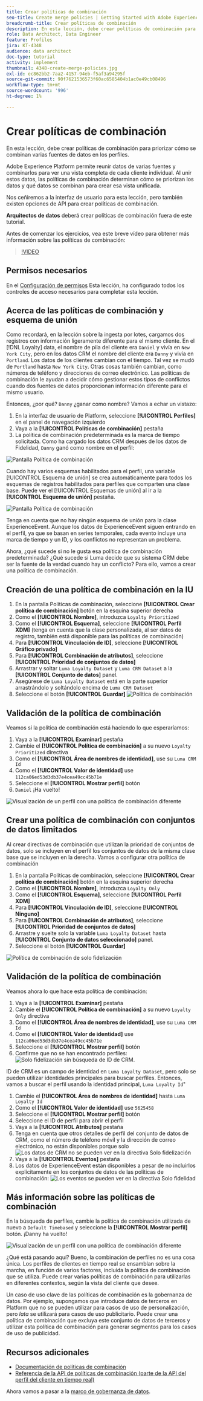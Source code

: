 ```yaml
---
title: Crear políticas de combinación
seo-title: Create merge policies | Getting Started with Adobe Experience Platform for Data Architects and Data Engineers
breadcrumb-title: Crear políticas de combinación
description: En esta lección, debe crear políticas de combinación para determinar cómo se combinan los datos en los perfiles.
role: Data Architect, Data Engineer
feature: Profiles
jira: KT-4348
audience: data architect
doc-type: tutorial
activity: implement
thumbnail: 4348-create-merge-policies.jpg
exl-id: ec862bb2-7aa2-4157-94eb-f5af3a94295f
source-git-commit: 90f7621536573f60ac6585404b1ac0e49cb08496
workflow-type: tm+mt
source-wordcount: '996'
ht-degree: 1%

---
```


# Crear políticas de combinación

<!--20 min-->

En esta lección, debe crear políticas de combinación para priorizar cómo se combinan varias fuentes de datos en los perfiles.

Adobe Experience Platform permite reunir datos de varias fuentes y combinarlos para ver una vista completa de cada cliente individual. Al unir estos datos, las políticas de combinación determinan cómo se priorizan los datos y qué datos se combinan para crear esa vista unificada.

Nos ceñiremos a la interfaz de usuario para esta lección, pero también existen opciones de API para crear políticas de combinación.

**Arquitectos de datos** deberá crear políticas de combinación fuera de este tutorial.

Antes de comenzar los ejercicios, vea este breve vídeo para obtener más información sobre las políticas de combinación:
>[!VIDEO](https://video.tv.adobe.com/v/330433?quality=12&learn=on)

## Permisos necesarios

En el [Configuración de permisos](configure-permissions.md) Esta lección, ha configurado todos los controles de acceso necesarios para completar esta lección.

<!--* Permission items **[!UICONTROL Profile Management]** > **[!UICONTROL View Merge Policies]** and **[!UICONTROL Manage Merge Policies]**
* Permission item **[!UICONTROL Profile Management]** > **[!UICONTROL View Profiles]** and **[!UICONTROL Manage Profiles]**
* Permission item **[!UICONTROL Sandboxes]** > `Luma Tutorial`
* User-role access to the `Luma Tutorial Platform` product profile
-->

## Acerca de las políticas de combinación y esquema de unión

Como recordará, en la lección sobre la ingesta por lotes, cargamos dos registros con información ligeramente diferente para el mismo cliente. En el [!DNL Loyalty] data, el nombre de pila del cliente era `Daniel` y vivía en `New York City`, pero en los datos CRM el nombre del cliente era `Danny` y vivía en `Portland`. Los datos de los clientes cambian con el tiempo. Tal vez se mudó de `Portland` hasta `New York City`. Otras cosas también cambian, como números de teléfono y direcciones de correo electrónico. Las políticas de combinación le ayudan a decidir cómo gestionar estos tipos de conflictos cuando dos fuentes de datos proporcionan información diferente para el mismo usuario.

Entonces, ¿por qué? `Danny` ¿ganar como nombre? Vamos a echar un vistazo:

1. En la interfaz de usuario de Platform, seleccione **[!UICONTROL Perfiles]** en el panel de navegación izquierdo
1. Vaya a la **[!UICONTROL Políticas de combinación]** pestaña
1. La política de combinación predeterminada es la marca de tiempo solicitada. Como ha cargado los datos CRM después de los datos de Fidelidad, `Danny` ganó como nombre en el perfil:

![Pantalla Política de combinación](assets/mergepolicies-default.png)

Cuando hay varios esquemas habilitados para el perfil, una variable [!UICONTROL Esquema de unión] se crea automáticamente para todos los esquemas de registros habilitados para perfiles que comparten una clase base. Puede ver el [!UICONTROL Esquemas de unión] al ir a la **[!UICONTROL Esquema de unión]** pestaña.

![Pantalla Política de combinación](assets/mergepolicies-unionSchema.png)

Tenga en cuenta que no hay ningún esquema de unión para la clase ExperienceEvent. Aunque los datos de ExperienceEvent siguen entrando en el perfil, ya que se basan en series temporales, cada evento incluye una marca de tiempo y un ID, y los conflictos no representan un problema.

Ahora, ¿qué sucede si no le gusta esa política de combinación predeterminada? ¿Qué sucede si Luma decide que su sistema CRM debe ser la fuente de la verdad cuando hay un conflicto? Para ello, vamos a crear una política de combinación.

## Creación de una política de combinación en la IU

1. En la pantalla Políticas de combinación, seleccione **[!UICONTROL Crear política de combinación]** botón en la esquina superior derecha
1. Como el **[!UICONTROL Nombre]**, introduzca `Loyalty Prioritized`
1. Como el **[!UICONTROL Esquema]**, seleccione **[!UICONTROL Perfil XDM]** (tenga en cuenta que la clase personalizada, al ser datos de registro, también está disponible para las políticas de combinación)
1. Para **[!UICONTROL Vinculación de ID]**, seleccione **[!UICONTROL Gráfico privado]**
1. Para **[!UICONTROL Combinación de atributos]**, seleccione **[!UICONTROL Prioridad de conjuntos de datos]**
1. Arrastrar y soltar `Luma Loyalty Dataset` y `Luma CRM Dataset` a la **[!UICONTROL Conjunto de datos]** panel.
1. Asegúrese de `Luma Loyalty Dataset` está en la parte superior arrastrándolo y soltándolo encima de `Luma CRM Dataset`
1. Seleccione el botón **[!UICONTROL Guardar]**
   <!--do i need to explain Private Graph? Is that GA?-->
   ![Política de combinación](assets/mergepolicies-newPolicy.png)

## Validación de la política de combinación

Veamos si la política de combinación está haciendo lo que esperaríamos:

1. Vaya a la **[!UICONTROL Examinar]** pestaña
1. Cambie el **[!UICONTROL Política de combinación]** a su nuevo `Loyalty Prioritized` directiva
1. Como el **[!UICONTROL Área de nombres de identidad]**, use su `Luma CRM Id`
1. Como el **[!UICONTROL Valor de identidad]** use `112ca06ed53d3db37e4cea49cc45b71e`
1. Seleccione el **[!UICONTROL Mostrar perfil]** botón
1. `Daniel` ¡Ha vuelto!

![Visualización de un perfil con una política de combinación diferente](assets/mergepolicies-lookupProfileWithMergePolicy.png)

## Crear una política de combinación con conjuntos de datos limitados

Al crear directivas de combinación que utilizan la prioridad de conjuntos de datos, solo se incluyen en el perfil los conjuntos de datos de la misma clase base que se incluyen en la derecha. Vamos a configurar otra política de combinación

1. En la pantalla Políticas de combinación, seleccione **[!UICONTROL Crear política de combinación]** botón en la esquina superior derecha
1. Como el **[!UICONTROL Nombre]**, introduzca  `Loyalty Only`
1. Como el **[!UICONTROL Esquema]**, seleccione **[!UICONTROL Perfil XDM]**
1. Para **[!UICONTROL Vinculación de ID]**, seleccione **[!UICONTROL Ninguno]**
1. Para **[!UICONTROL Combinación de atributos]**, seleccione **[!UICONTROL Prioridad de conjuntos de datos]**
1. Arrastre y suelte solo la variable `Luma Loyalty Dataset` hasta **[!UICONTROL Conjunto de datos seleccionado]** panel.
1. Seleccione el botón **[!UICONTROL Guardar]**

![Política de combinación de solo fidelización](assets/mergepolicies-loyaltyOnly.png)

## Validación de la política de combinación

Veamos ahora lo que hace esta política de combinación:

1. Vaya a la **[!UICONTROL Examinar]** pestaña
1. Cambie el **[!UICONTROL Política de combinación]** a su nuevo `Loyalty Only` directiva
1. Como el **[!UICONTROL Área de nombres de identidad]**, use su `Luma CRM Id`
1. Como el **[!UICONTROL Valor de identidad]** use `112ca06ed53d3db37e4cea49cc45b71e`
1. Seleccione el **[!UICONTROL Mostrar perfil]** botón
1. Confirme que no se han encontrado perfiles:
   ![Solo fidelización sin búsqueda de ID de CRM.](assets/mergepolicies-loyaltyOnly-noCrmLookup.png)

ID de CRM es un campo de identidad en `Luma Loyalty Dataset`, pero solo se pueden utilizar identidades principales para buscar perfiles. Entonces, vamos a buscar el perfil usando la identidad principal, `Luma Loyalty Id`&quot;

1. Cambie el **[!UICONTROL Área de nombres de identidad]** hasta `Luma Loyalty Id`
1. Como el **[!UICONTROL Valor de identidad]** use `5625458`
1. Seleccione el **[!UICONTROL Mostrar perfil]** botón
1. Seleccione el ID de perfil para abrir el perfil
1. Vaya a la **[!UICONTROL Atributos]** pestaña
1. Tenga en cuenta que otros detalles de perfil del conjunto de datos de CRM, como el número de teléfono móvil y la dirección de correo electrónico, no están disponibles porque solo
   ![Los datos de CRM no se pueden ver en la directiva Solo fidelización](assets/mergepolicies-loyaltyOnly-attributes.png)
1. Vaya a la **[!UICONTROL Eventos]** pestaña
1. Los datos de ExperienceEvent están disponibles a pesar de no incluirlos explícitamente en los conjuntos de datos de las políticas de combinación:
   ![Los eventos se pueden ver en la directiva Solo fidelidad](assets/mergepolicies-loyaltyOnly-events.png)

## Más información sobre las políticas de combinación

En la búsqueda de perfiles, cambie la política de combinación utilizada de nuevo a `Default Timebased` y seleccione la **[!UICONTROL Mostrar perfil]** botón. ¡Danny ha vuelto!

![Visualización de un perfil con una política de combinación diferente](assets/mergepolicies-backToDanny.png)

¿Qué está pasando aquí? Bueno, la combinación de perfiles no es una cosa única. Los perfiles de clientes en tiempo real se ensamblan sobre la marcha, en función de varios factores, incluida la política de combinación que se utiliza. Puede crear varias políticas de combinación para utilizarlas en diferentes contextos, según la vista del cliente que desee.

Un caso de uso clave de las políticas de combinación es la gobernanza de datos. Por ejemplo, supongamos que introduce datos de terceros en Platform que no se pueden utilizar para casos de uso de personalización, pero _lata_ se utilizará para casos de uso publicitario. Puede crear una política de combinación que excluya este conjunto de datos de terceros y utilizar esta política de combinación para generar segmentos para los casos de uso de publicidad.

## Recursos adicionales

* [Documentación de políticas de combinación](https://experienceleague.adobe.com/docs/experience-platform/profile/merge-policies/overview.html)
* [Referencia de la API de políticas de combinación (parte de la API del perfil del cliente en tiempo real)](https://www.adobe.io/experience-platform-apis/references/profile/#tag/Merge-policies)

Ahora vamos a pasar a la [marco de gobernanza de datos](apply-data-governance-framework.md).
